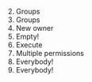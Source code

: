 2. Groups
2. Groups
3. New owner
4. Empty!
5. Execute
6. Multiple permissions
7. Everybody!
7. Everybody!

